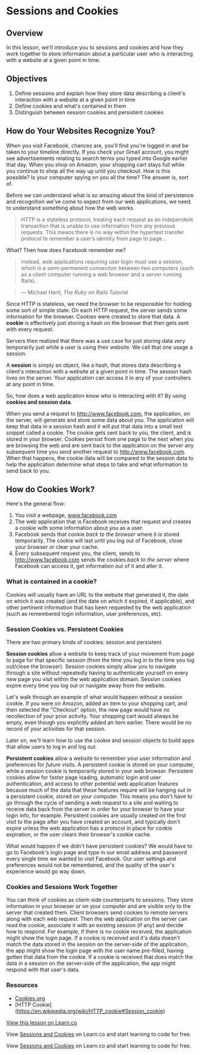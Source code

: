 # Sessions and Cookies

## Overview

In this lesson, we'll introduce you to sessions and cookies and how they work together to store information about a particular user who is interacting with a website at a given point in time. 

## Objectives

1. Define sessions and explain how they store data describing a client's interaction with a website at a given point in time
2. Define cookies and what's contained in them 
3. Distinguish between session cookies and persistent cookies

## How do Your Websites Recognize You?

When you visit Facebook, chances are, you'll find you're logged in and be taken to your timeline directly. If you check your Gmail account, you might see advertisements relating to search terms you typed into Google earlier that day. When you shop on Amazon, your shopping cart stays full while you continue to shop all the way up until you checkout. How is this possible? Is your computer spying on you all the time? The answer is, sort of. 

Before we can understand what is so amazing about the kind of persistence and recognition we've come to expect from our web applications, we need to understand something about how the web works. 

> HTTP is a stateless protocol, treating each request as an independent transaction that is unable to use information from any previous requests. This means there is no way within the hypertext transfer protocol to remember a user’s identity from page to page...

What? Then how does Facebook remember me? 

> instead, web applications requiring user login must use a session, which is a semi-permanent connection between two computers (such as a client computer running a web browser and a server running Rails).

>–– Michael Hartl, *The Ruby on Rails Tutorial*

Since HTTP is stateless, we need the browser to be responsible for holding some sort of simple state. On each HTTP request, the server sends some information for the browser. Cookies were created to store that data. A **cookie** is effectively just storing a hash on the browser that then gets sent with every request. 

Servers then realized that there was a use case for just storing data very temporarily just while a user is using their website. We call that one usage a session.

A **session** is simply an object, like a hash, that stores data describing a client's interaction with a website at a given point in time. The session hash lives on the server. Your application can access it in any of your controllers at any point in time. 

So, how does a web application know who is interacting with it? By using **cookies and session data**. 

When you send a request to http://www.facebook.com, the application, on the server, will generate and store some data about you. The application will keep that data in a session hash and it will put that data into a small text snippet called a cookie. The cookie gets sent back to you, the client, and is stored in your browser. Cookies persist from one page to the next when you are browsing the web and are sent back to the application on the server any subsequent time you send another request to http://www.facebook.com. When that happens, the cookie data will be compared to the session data to help the application determine what steps to take and what information to send back to you. 

## How do Cookies Work?

Here's the general flow: 

1. You visit a webpage, www.facebook.com 
2. The web application that is Facebook receives that request and creates a cookie with some information about you as a user. 
3. Facebook sends that cookie *back to the browser* where it is stored temporarily. The cookie will last until you log out of Facebook, close your browser or clear your cache. 
4. Every subsequent request you, the client, sends to http://www.facebook.com sends the cookies *back to the server* where Facebook can access it, get information out of it and alter it.

### What is contained in a cookie?

Cookies will usually have an URL to the website that generated it, the date on which it was created (and the date on which it expired, if applicable), and other pertinent information that has been requested by the web application (such as remembered login information, user preferences, etc).

### Session Cookies vs. Persistent Cookies

There are two primary kinds of cookies: session and persistent.

**Session cookies** allow a website to keep track of your movement from page to page for that specific session (from the time you log in to the time you log out/close the browser). Session cookies simply allow you to navigate through a site without repeatedly having to authenticate yourself on every new page you visit within the web application domain. Session cookies expire every time you log out or navigate away from the website.

Let's walk through an example of what would happen without a session cookie. If you were on Amazon, added an item to your shopping cart, and then selected the "Checkout" option, the new page would have no recollection of your prior activity. Your shopping cart would always be empty, even though you explicitly added an item earlier. There would be no record of your activities for that session.

Later on, we'll learn how to use the cookie and session objects to build apps that allow users to log in and log out.

**Persistent cookies** allow a website to remember your user information and preferences for *future* visits. A persistent cookie is stored on your computer, while a session cookie is temporarily stored in your web browser. Persistent cookies allow for faster page loading, automatic login and user authentication, and access to other potential web application features because much of the data that these features require will be hanging out in a persistent cookie, stored on your computer. This means you don't have to go through the cycle of sending a web request to a site and waiting to receive data back from the server in order for your browser to have your login info, for example. Persistent cookies are usually created on the first visit to the page after you have created an account, and typically don't expire unless the web application has a protocol in place for cookie expiration, or the user clears their browser's cookie cache.

What would happen if we didn't have persistent cookies? We would have to go to Facebook's login page and type in our email address and password every single time we wanted to visit Facebook. Our user settings and preferences would not be remembered, and the quality of the user's experience would go way down.

### Cookies and Sessions Work Together

You can think of cookies as client-side counterparts to sessions. They store information in your browser or on your computer and are visible only to the server that created them. Client browsers send cookies to remote servers along with each web request. Then the web application on the server can read the cookie, associate it with an existing session (if any) and decide how to respond. For example, if there is no cookie received, the application might show the login page. If a cookie is received and it's data doesn't match the data stored in the session on the server-side of the application, the app might show the login page with the user name pre-filled, having gotten that data from the cookie. If a cookie is received that does match the data in a session on the server-side of the application, the app might respond with that user's data.

### Resources
- [Cookies.org](http://www.allaboutcookies.org/)
- [HTTP Cookie] (https://en.wikipedia.org/wiki/HTTP_cookie#Session_cookie)

<a href='https://learn.co/lessons/sinatra-cookies-readme' data-visibility='hidden'>View this lesson on Learn.co</a>

<p data-visibility='hidden'>View <a href='https://learn.co/lessons/sinatra-cookies-readme'>Sessions and Cookies</a> on Learn.co and start learning to code for free.</p>

<p class='util--hide'>View <a href='https://learn.co/lessons/sinatra-cookies-readme'>Sessions and Cookies</a> on Learn.co and start learning to code for free.</p>
